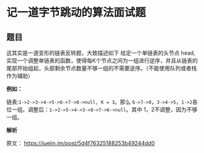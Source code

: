 # 记一道字节跳动的算法面试题

## 题目

这其实是一道变形的链表反转题，大致描述如下
给定一个单链表的头节点 head,实现一个调整单链表的函数，使得每K个节点之间为一组进行逆序，并且从链表的尾部开始组起，头部剩余节点数量不够一组的不需要逆序。（不能使用队列或者栈作为辅助）

**例如：**

链表:`1->2->3->4->5->6->7->8->null, K = 3`。那么 `6->7->8`，`3->4->5`，`1->2`各位一组。调整后：`1->2->5->4->3->8->7->6->null`。其中 1，2不调整，因为不够一组。

**解析**

原文： <https://juejin.im/post/5d4f76325188253b49244dd0>